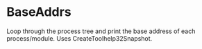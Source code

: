 BaseAddrs
=========

Loop through the process tree and print the base address of each process/module. Uses CreateToolhelp32Snapshot.
